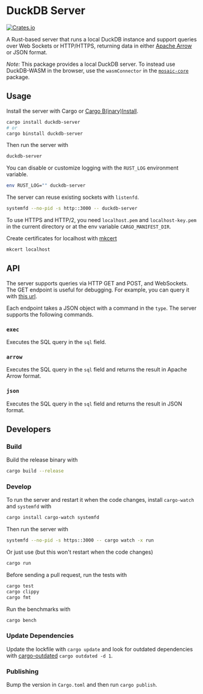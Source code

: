 # DuckDB Server

[![Crates.io](https://img.shields.io/crates/v/duckdb-server.svg)](https://crates.io/crates/duckdb-server)

A Rust-based server that runs a local DuckDB instance and support queries over Web Sockets or HTTP/HTTPS, returning data in either [Apache Arrow](https://arrow.apache.org/) or JSON format.

_Note:_ This package provides a local DuckDB server. To instead use DuckDB-WASM in the browser, use the `wasmConnector` in the [`mosaic-core`](https://github.com/uwdata/mosaic/tree/main/packages/mosaic-core) package.

## Usage

Install the server with Cargo or [Cargo B(inary)Install](https://github.com/cargo-bins/cargo-binstall).

```sh
cargo install duckdb-server
# or
cargo binstall duckdb-server
```

Then run the server with

```sh
duckdb-server
```

You can disable or customize logging with the `RUST_LOG` environment variable.

```sh
env RUST_LOG="" duckdb-server
```

The server can reuse existing sockets with `listenfd`.

```sh
systemfd --no-pid -s http::3000 -- duckdb-server
```

To use HTTPS and HTTP/2, you need `localhost.pem` and `localhost-key.pem` in the current directory or at the env variable `CARGO_MANIFEST_DIR`.

Create certificates for localhost with [mkcert](https://github.com/FiloSottile/mkcert)

```sh
mkcert localhost
```

## API

The server supports queries via HTTP GET and POST, and WebSockets. The GET endpoint is useful for debugging. For example, you can query it with [this url](<http://localhost:3000/?query={"sql":"select 1","type":"json"}>).

Each endpoint takes a JSON object with a command in the `type`. The server supports the following commands.

### `exec`

Executes the SQL query in the `sql` field.

### `arrow`

Executes the SQL query in the `sql` field and returns the result in Apache Arrow format.

### `json`

Executes the SQL query in the `sql` field and returns the result in JSON format.

## Developers

### Build

Build the release binary with

```sh
cargo build --release
```

### Develop

To run the server and restart it when the code changes, install `cargo-watch` and `systemfd` with

```sh
cargo install cargo-watch systemfd
```

Then run the server with

```sh
systemfd --no-pid -s https::3000 -- cargo watch -x run
```

Or just use (but this won't restart when the code changes)

```sh
cargo run
```

Before sending a pull request, run the tests with

```sh
cargo test
cargo clippy
cargo fmt
```

Run the benchmarks with

```sh
cargo bench
```

### Update Dependencies

Update the lockfile with `cargo update` and look for outdated dependencies with [cargo-outdated](https://github.com/kbknapp/cargo-outdated) `cargo outdated -d 1`.

### Publishing

Bump the version in `Cargo.toml` and then run `cargo publish`.
